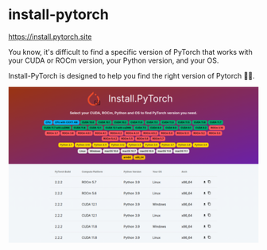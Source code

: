 # install-pytorch

https://install.pytorch.site

You know, it's difficult to find a specific version of PyTorch that works with your CUDA or ROCm version, your Python version, and your OS.

Install-PyTorch is designed to help you find the right version of Pytorch 🎉🥳.

<img src="./public/static/og.webp" width=1000>
